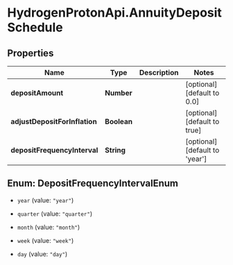 # HydrogenProtonApi.AnnuityDepositSchedule

## Properties
Name | Type | Description | Notes
------------ | ------------- | ------------- | -------------
**depositAmount** | **Number** |  | [optional] [default to 0.0]
**adjustDepositForInflation** | **Boolean** |  | [optional] [default to true]
**depositFrequencyInterval** | **String** |  | [optional] [default to 'year']


<a name="DepositFrequencyIntervalEnum"></a>
## Enum: DepositFrequencyIntervalEnum


* `year` (value: `"year"`)

* `quarter` (value: `"quarter"`)

* `month` (value: `"month"`)

* `week` (value: `"week"`)

* `day` (value: `"day"`)




